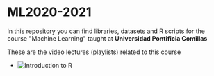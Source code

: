 # ML2020-2021
In this repository you can find libraries, datasets and R scripts for the course "Machine Learning" taught at **Universidad Pontificia Comillas**

These are the video lectures (playlists) related to this course
- ![Introduction to R](https://www.youtube.com/playlist?list=PLvO5R9cL9m4QNNpSMQbaZPTgzDmiAnVHU)

